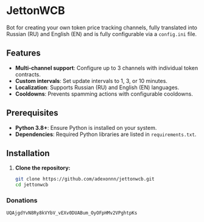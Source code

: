 # JettonWCB

Bot for creating your own token price tracking channels, fully translated into Russian (RU) and English (EN) and is fully configurable via a `config.ini` file.

## Features
- **Multi-channel support**: Configure up to 3 channels with individual token contracts.
- **Custom intervals**: Set update intervals to 1, 3, or 10 minutes.
- **Localization**: Supports Russian (RU) and English (EN) languages.
- **Cooldowns**: Prevents spamming actions with configurable cooldowns.

## Prerequisites
- **Python 3.8+**: Ensure Python is installed on your system.
- **Dependencies**: Required Python libraries are listed in `requirements.txt`.

## Installation
1. **Clone the repository:**
   ```bash
   git clone https://github.com/adexonnn/jettonwcb.git
   cd jettonwcb

### Donations
```UQAjgdYvN8Ry8kVYbV_vEXv0DUABum_OyOFpHMv2VPghtpKs```
